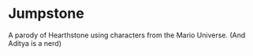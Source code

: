 # Jumpstone
A parody of Hearthstone using characters from the Mario Universe.
(And Aditya is a nerd)
